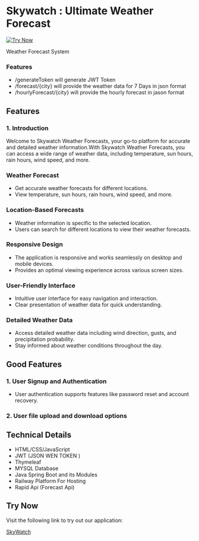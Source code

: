 # Skywatch : Ultimate Weather Forecast
[![Try Now](https://img.shields.io/badge/Try%20Now-Click%20Here-blue)](https://skywatch-production.up.railway.app/)

Weather Forecast System

### Features
  - /generateToken  will generate JWT Token 
  - /forecast/{city}  will provide the weather data for 7 Days in json format
  - /hourlyForecast/{city}  will provide the hourly forecast in jason format

## Features

### 1. Introduction
Welcome to Skywatch Weather Forecasts, your go-to platform for accurate and detailed weather information.With Skywatch Weather Forecasts, you can access a wide range of weather data, including temperature, sun hours, rain hours, wind speed, and more.

### Weather Forecast
  - Get accurate weather forecasts for different locations.
  - View temperature, sun hours, rain hours, wind speed, and more.

### Location-Based Forecasts
  - Weather information is specific to the selected location.
  - Users can search for different locations to view their weather forecasts.

### Responsive Design
  - The application is responsive and works seamlessly on desktop and mobile devices.
  - Provides an optimal viewing experience across various screen sizes.

### User-Friendly Interface
  - Intuitive user interface for easy navigation and interaction.
  - Clear presentation of weather data for quick understanding.

### Detailed Weather Data
  - Access detailed weather data including wind direction, gusts, and precipitation probability.
  - Stay informed about weather conditions throughout the day.

## Good Features

### 1. User Signup and Authentication
- User authentication supports features like password reset and account recovery.

### 2. User file upload and download options

## Technical Details
- HTML/CSS/JavaScript
- JWT (JSON WEN TOKEN ) 
- Thymeleaf
- MYSQL Database
- Java Spring Boot and its Modules
- Railway Platform For Hosting
- Rapid Api (Forecast Api)

## Try Now

Visit the following link to try out our application:

[SkyWatch](https://skywatch-production.up.railway.app/)
